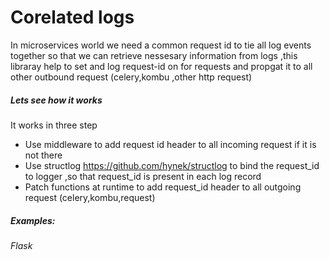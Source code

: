 # Corelated logs
In microservices world we need a common request id to tie all log events together so that we can retrieve nessesary information from logs ,this libraray help to set and log request-id on  for requests and propgat it to all other outbound request (celery,kombu ,other http request)

##### Lets see how it works
It works in three step
-   Use middleware to add request id header to all incoming request if it is not there
-   Use structlog https://github.com/hynek/structlog to bind the request_id to logger ,so that request_id is present in each log record
-   Patch functions at runtime to add request_id header  to all outgoing request (celery,kombu,request)



##### Examples:
###### Flask